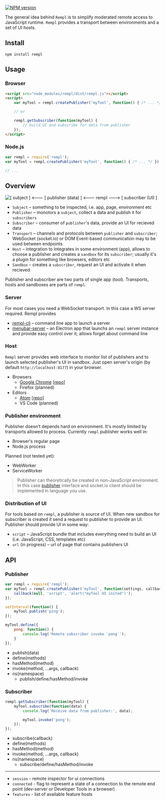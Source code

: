 [![NPM version](https://img.shields.io/npm/v/rempl.svg)](https://www.npmjs.com/package/rempl)

The general idea behind `Rempl` is to simplify moderated remote access to JavaScript runtime. `Rempl` provides a transport between environments and a set of UI hosts.

## Install

```
npm install rempl
```

## Usage

### Browser

```html
<script src="node_modules/rempl/dist/rempl.js"></script>
<script>
    var myTool = rempl.createPublisher('myTool', function() { /* ... */ });

    // or

    rempl.getSubscriber(function(myTool) {
        // build UI and subscribe for data from publisher
    });
</script>
```

### Node.js

```js
var rempl = require('rempl');
var myTool = rempl.createPublisher('myTool', function() { /* ... */ });

// ...
```

## Overview

![\[ subject \] <--- \[ publisher (data) \] <--- rempl ---> \[ subscriber (UI) \]](https://cloud.githubusercontent.com/assets/270491/21329597/8e5786c2-c64a-11e6-912f-12d8e8827c71.png)

- `Subject` – something to be inspected, i.e. app, page, environment etc
- `Publisher` – monotors a `subject`, collect a data and publish it for `subscribers`
- `Subscriber` – consumer of `publisher`'s data, provide an UI for recieved data
- `Transport` – channels and protocols between `publisher` and `subscriber`; WebSocket (socket.io) or DOM Event-based communication may to be used between endpoints
- `Host` – integration to integrates in some environment (app), allows to choose a publisher and creates a `sandbox` for its `subscriber`; usually it's a plugin for something like browsers, editors etc
- `Sandbox` – creates a `subscriber`, request an UI and activate it when recieved

Publisher and subscriber are two parts of single app (tool). Transports, hosts and sandboxes are parts of `rempl`.

### Server

For most cases you need a WebSocket transport. In this case a WS server required. Rempl provides 

- [rempl-cli](https://github.com/rempl/rempl-cli) – command line app to launch a server
- [menubar-server](https://github.com/rempl/menubar-server) – an Electron app that launchs an `rempl` server instance and provide easy control over it; allows forget about command line

### Host

`Rempl` server provides web interface to monitor list of publishers and to launch selected publisher's UI in sandbox. Just open server's origin (by default `http://localhost:8177`) in your browser.

- Browsers
  - [Google Chrome](https://chrome.google.com/webstore/detail/rempl/hcikjlholajopgbgfmmlbmifdfbkijdj) [[repo](https://github.com/rempl/host-chromium-extension)]
  - Firefox (planned)
- Editors
  - [Atom](https://atom.io/packages/rempl) [[repo](https://github.com/rempl/host-atom)]
  - VS Code (planned)

### Publisher environment

Publisher doesn't depends hard on environment. It's mostly limited by transports allowed to process. Currently `rempl` publisher works well in:

- Browser's regular page
- Node.js process

Planned (not tested yet):

- WebWorker
- ServiceWorker

> Publisher can theoretically be created in non-JavaScript environment. In this case [publisher](https://github.com/rempl/rempl/blob/master/src/publisher/Publisher.js) interface and socket.io client should be implemented in language you use.

### Distribution of UI

For tools based on `rempl`, a publisher is source of UI. When new sandbox for subscriber is created it send a request to publisher to provide an UI. Publisher should provide UI in some way:

- `script` – JavaScript bundle that includes everything need to build an UI (i.e. JavaScript, CSS, templates etc)
- `url` (in progress) – url of page that contains publishers UI

## API

### Publisher

```js
var rempl = require('rempl');
var myTool = rempl.createPublisher('myTool', function(settings, callback) {
    callback(null, 'script', 'alert("myTool UI inited")');
});

setInterval(function() {
    myTool.publish('ping');
});

myTool.define({
    pong: function() {
        console.log('Remote subscriber invoke `pong`');
    }
});
```

- publish(data)
- define(methods)
- hasMethod(method)
- invoke(method, ...args, callback)
- ns(namespace)
  - publish/define/hasMethod/invoke

### Subscriber

```js
rempl.getSubscriber(function(myTool) {
    myTool.subscribe(function(data) {
        console.log('Receive data from publisher:', data);

        myTool.invoke('pong');
    });
});
```

- subscribe(callback)
- define(methods)
- hasMethod(method)
- invoke(method, ...args, callback)
- ns(namespace)
  - subscribe/define/hasMethod/invoke

---

- `session` - remote inspector for ui connections
- `connected` - flag to represent a state of a connection to the remote end point (dev-server or Developer Tools in a browser)
- `features` - list of available feature hosts
